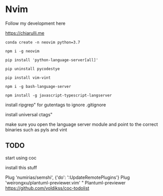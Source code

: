 # Nvim

Follow my development here

<https://chiarulli.me>

```
conda create -n neovim python=3.7

npm i -g neovim

pip install 'python-language-server[all]'

pip uninstall pycodestye

pip install vim-vint

npm i -g bash-language-server

npm install -g javascript-typescript-langserver

```

install ripgrep" for gutentags to ignore .gitignore

install universal ctags"

make sure you open the language server module and point to the correct binaries such as pyls and vint

## TODO 

start using coc

install this stuff

Plug 'numirias/semshi', {'do': ':UpdateRemotePlugins'}
Plug 'weirongxu/plantuml-previewer.vim'                                 " Plantuml-previewer
https://github.com/voldikss/coc-todolist

